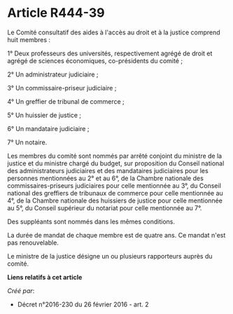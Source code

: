 # Article R444-39

Le Comité consultatif des aides à l'accès au droit et à la justice comprend huit membres : 

1° Deux professeurs des universités, respectivement agrégé de droit et agrégé de sciences économiques, co-présidents du
comité ; 

2° Un administrateur judiciaire ; 

3° Un commissaire-priseur judiciaire ; 

4° Un greffier de tribunal de commerce ; 

5° Un huissier de justice ; 

6° Un mandataire judiciaire ; 

7° Un notaire. 

Les membres du comité sont nommés par arrêté conjoint du ministre de la justice et du ministre chargé du budget, sur
proposition du Conseil national des administrateurs judiciaires et des mandataires judiciaires pour les personnes mentionnées
au 2° et au 6°, de la Chambre nationale des commissaires-priseurs judiciaires pour celle mentionnée au 3°, du Conseil
national des greffiers de tribunaux de commerce pour celle mentionnée au 4°, de la Chambre nationale des huissiers de justice
pour celle mentionnée au 5°, du Conseil supérieur du notariat pour celle mentionnée au 7°. 

Des suppléants sont nommés dans les mêmes conditions. 

La durée de mandat de chaque membre est de quatre ans. Ce mandat n'est pas renouvelable. 

Le ministre de la justice désigne un ou plusieurs rapporteurs auprès du comité.

**Liens relatifs à cet article**

_Créé par_:

  - Décret n°2016-230 du 26 février 2016 - art. 2
